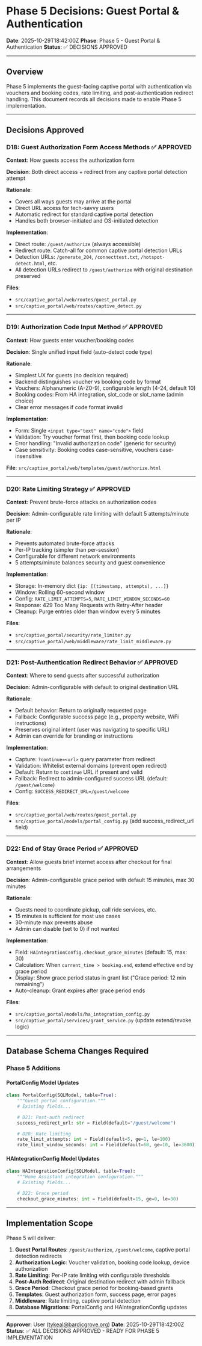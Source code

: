 <!--
SPDX-FileCopyrightText: 2025 Andrew Grimberg
SPDX-License-Identifier: Apache-2.0
-->

# Phase 5 Decisions: Guest Portal & Authentication

**Date**: 2025-10-29T18:42:00Z
**Phase**: Phase 5 - Guest Portal & Authentication
**Status**: ✅ DECISIONS APPROVED

---

## Overview

Phase 5 implements the guest-facing captive portal with authentication via vouchers and booking codes, rate limiting, and post-authentication redirect handling. This document records all decisions made to enable Phase 5 implementation.

---

## Decisions Approved

### D18: Guest Authorization Form Access Methods ✅ APPROVED
**Context**: How guests access the authorization form

**Decision**: Both direct access + redirect from any captive portal detection attempt

**Rationale**:
- Covers all ways guests may arrive at the portal
- Direct URL access for tech-savvy users
- Automatic redirect for standard captive portal detection
- Handles both browser-initiated and OS-initiated detection

**Implementation**:
- Direct route: `/guest/authorize` (always accessible)
- Redirect route: Catch-all for common captive portal detection URLs
- Detection URLs: `/generate_204`, `/connecttest.txt`, `/hotspot-detect.html`, etc.
- All detection URLs redirect to `/guest/authorize` with original destination preserved

**Files**:
- `src/captive_portal/web/routes/guest_portal.py`
- `src/captive_portal/web/routes/captive_detect.py`

---

### D19: Authorization Code Input Method ✅ APPROVED
**Context**: How guests enter voucher/booking codes

**Decision**: Single unified input field (auto-detect code type)

**Rationale**:
- Simplest UX for guests (no decision required)
- Backend distinguishes voucher vs booking code by format
- Vouchers: Alphanumeric (A-Z0-9), configurable length (4-24, default 10)
- Booking codes: From HA integration, slot_code or slot_name (admin choice)
- Clear error messages if code format invalid

**Implementation**:
- Form: Single `<input type="text" name="code">` field
- Validation: Try voucher format first, then booking code lookup
- Error handling: "Invalid authorization code" (generic for security)
- Case sensitivity: Booking codes case-sensitive, vouchers case-insensitive

**File**: `src/captive_portal/web/templates/guest/authorize.html`

---

### D20: Rate Limiting Strategy ✅ APPROVED
**Context**: Prevent brute-force attacks on authorization codes

**Decision**: Admin-configurable rate limiting with default 5 attempts/minute per IP

**Rationale**:
- Prevents automated brute-force attacks
- Per-IP tracking (simpler than per-session)
- Configurable for different network environments
- 5 attempts/minute balances security and guest convenience

**Implementation**:
- Storage: In-memory dict `{ip: [(timestamp, attempts), ...]}`
- Window: Rolling 60-second window
- Config: `RATE_LIMIT_ATTEMPTS=5`, `RATE_LIMIT_WINDOW_SECONDS=60`
- Response: 429 Too Many Requests with Retry-After header
- Cleanup: Purge entries older than window every 5 minutes

**Files**:
- `src/captive_portal/security/rate_limiter.py`
- `src/captive_portal/web/middleware/rate_limit_middleware.py`

---

### D21: Post-Authentication Redirect Behavior ✅ APPROVED
**Context**: Where to send guests after successful authorization

**Decision**: Admin-configurable with default to original destination URL

**Rationale**:
- Default behavior: Return to originally requested page
- Fallback: Configurable success page (e.g., property website, WiFi instructions)
- Preserves original intent (user was navigating to specific URL)
- Admin can override for branding or instructions

**Implementation**:
- Capture: `?continue=<url>` query parameter from redirect
- Validation: Whitelist external domains (prevent open redirect)
- Default: Return to `continue` URL if present and valid
- Fallback: Redirect to admin-configured success URL (default: `/guest/welcome`)
- Config: `SUCCESS_REDIRECT_URL=/guest/welcome`

**Files**:
- `src/captive_portal/web/routes/guest_portal.py`
- `src/captive_portal/models/portal_config.py` (add success_redirect_url field)

---

### D22: End of Stay Grace Period ✅ APPROVED
**Context**: Allow guests brief internet access after checkout for final arrangements

**Decision**: Admin-configurable grace period with default 15 minutes, max 30 minutes

**Rationale**:
- Guests need to coordinate pickup, call ride services, etc.
- 15 minutes is sufficient for most use cases
- 30-minute max prevents abuse
- Admin can disable (set to 0) if not wanted

**Implementation**:
- Field: `HAIntegrationConfig.checkout_grace_minutes` (default: 15, max: 30)
- Calculation: When `current_time > booking.end`, extend effective end by grace period
- Display: Show grace period status in grant list ("Grace period: 12 min remaining")
- Auto-cleanup: Grant expires after grace period ends

**Files**:
- `src/captive_portal/models/ha_integration_config.py`
- `src/captive_portal/services/grant_service.py` (update extend/revoke logic)

---

## Database Schema Changes Required

### Phase 5 Additions

#### PortalConfig Model Updates
```python
class PortalConfig(SQLModel, table=True):
    """Guest portal configuration."""
    # Existing fields...

    # D21: Post-auth redirect
    success_redirect_url: str = Field(default="/guest/welcome")

    # D20: Rate limiting
    rate_limit_attempts: int = Field(default=5, ge=1, le=100)
    rate_limit_window_seconds: int = Field(default=60, ge=10, le=3600)
```

#### HAIntegrationConfig Model Updates
```python
class HAIntegrationConfig(SQLModel, table=True):
    """Home Assistant integration configuration."""
    # Existing fields...

    # D22: Grace period
    checkout_grace_minutes: int = Field(default=15, ge=0, le=30)
```

---

## Implementation Scope

Phase 5 will deliver:
1. **Guest Portal Routes**: `/guest/authorize`, `/guest/welcome`, captive portal detection redirects
2. **Authorization Logic**: Voucher validation, booking code lookup, device authorization
3. **Rate Limiting**: Per-IP rate limiting with configurable thresholds
4. **Post-Auth Redirect**: Original destination redirect with admin fallback
5. **Grace Period**: Checkout grace period for booking-based grants
6. **Templates**: Guest authorization form, success page, error pages
7. **Middleware**: Rate limiting, captive portal detection
8. **Database Migrations**: PortalConfig and HAIntegrationConfig updates

---

**Approver**: User (tykeal@bardicgrove.org)
**Date**: 2025-10-29T18:42:00Z
**Status**: ✅ ALL DECISIONS APPROVED - READY FOR PHASE 5 IMPLEMENTATION

